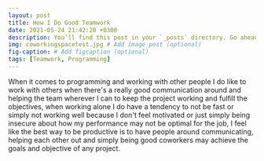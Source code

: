 ```yaml
---
layout: post
title: How I Do Good Teamwork
date: 2021-05-24 21:42:20 +0300
description: You’ll find this post in your `_posts` directory. Go ahead and edit it and re-build the site to see your changes. # Add post description (optional)
img: coworkingspacetest.jpg # Add image post (optional)
fig-caption: # Add figcaption (optional)
tags: [Teamwork, Programming]
---
```

When it comes to programming and working with other people I do like to work with others when there's a really good communication around and helping the team wherever I can to keep the project working and fulfill the objectives, when working alone I do have a tendency to not be fast or simply not working well because I don't feel motivated or just simply being insecure about how my performance may not be optimal for the job, I feel like the best way to be productive is to have people around communicating, helping each other out and simply being good coworkers may achieve the goals and objective of any project.

